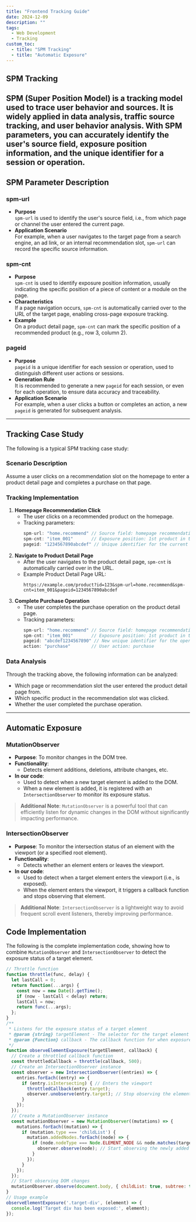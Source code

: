 ```yaml
---
title: "Frontend Tracking Guide"
date: 2024-12-09
description: ""
tags:
  - Web Development
  - Tracking
custom_toc:
  - title: "SPM Tracking"
  - title: "Automatic Exposure"
---
```

## SPM Tracking
SPM (Super Position Model) is a tracking model used to trace user behavior and sources. It is widely applied in data analysis, traffic source tracking, and user behavior analysis. With SPM parameters, you can accurately identify the user's source field, exposure position information, and the unique identifier for a session or operation.
---
## SPM Parameter Description
### spm-url
- **Purpose**  
  `spm-url` is used to identify the user's source field, i.e., from which page or channel the user entered the current page.
- **Application Scenario**  
  For example, when a user navigates to the target page from a search engine, an ad link, or an internal recommendation slot, `spm-url` can record the specific source information.
### spm-cnt
- **Purpose**  
  `spm-cnt` is used to identify exposure position information, usually indicating the specific position of a piece of content or a module on the page.
- **Characteristics**  
  If a page navigation occurs, `spm-cnt` is automatically carried over to the URL of the target page, enabling cross-page exposure tracking.
- **Example**  
  On a product detail page, `spm-cnt` can mark the specific position of a recommended product (e.g., row 3, column 2).
### pageid
- **Purpose**  
  `pageid` is a unique identifier for each session or operation, used to distinguish different user actions or sessions.
- **Generation Rule**  
  It is recommended to generate a new `pageid` for each session, or even for each operation, to ensure data accuracy and traceability.
- **Application Scenario**  
  For example, when a user clicks a button or completes an action, a new `pageid` is generated for subsequent analysis.
---
## Tracking Case Study
The following is a typical SPM tracking case study:
### Scenario Description
Assume a user clicks on a recommendation slot on the homepage to enter a product detail page and completes a purchase on that page.
### Tracking Implementation
1. **Homepage Recommendation Click**
   - The user clicks on a recommended product on the homepage.
   - Tracking parameters:
     ```javascript
     spm-url: "home.recommend" // Source field: homepage recommendation slot
     spm-cnt: "item_001"       // Exposure position: 1st product in the recommendation slot
     pageid: "1234567890abcdef" // Unique identifier for the current operation
     ```
2. **Navigate to Product Detail Page**
   - After the user navigates to the product detail page, `spm-cnt` is automatically carried over in the URL.
   - Example Product Detail Page URL:
     ```
     https://example.com/product?id=123&spm-url=home.recommend&spm-cnt=item_001&pageid=1234567890abcdef
     ```
3. **Complete Purchase Operation**
   - The user completes the purchase operation on the product detail page.
   - Tracking parameters:
     ```javascript
     spm-url: "home.recommend" // Source field: homepage recommendation slot
     spm-cnt: "item_001"       // Exposure position: 1st product in the recommendation slot
     pageid: "abcdef1234567890" // New unique identifier for the operation
     action: "purchase"        // User action: purchase
     ```
### Data Analysis
Through the tracking above, the following information can be analyzed:
- Which page or recommendation slot the user entered the product detail page from.
- Which specific product in the recommendation slot was clicked.
- Whether the user completed the purchase operation.
---
## Automatic Exposure
### MutationObserver
- **Purpose**: To monitor changes in the DOM tree.
- **Functionality**:
  - Detects element additions, deletions, attribute changes, etc.
- **In our code**:
  - Used to detect when a new target element is added to the DOM.
  - When a new element is added, it is registered with an `IntersectionObserver` to monitor its exposure status.
> **Additional Note**: `MutationObserver` is a powerful tool that can efficiently listen for dynamic changes in the DOM without significantly impacting performance.
### IntersectionObserver
- **Purpose**: To monitor the intersection status of an element with the viewport (or a specified root element).
- **Functionality**:
  - Detects whether an element enters or leaves the viewport.
- **In our code**:
  - Used to detect when a target element enters the viewport (i.e., is exposed).
  - When the element enters the viewport, it triggers a callback function and stops observing that element.
> **Additional Note**: `IntersectionObserver` is a lightweight way to avoid frequent scroll event listeners, thereby improving performance.
## Code Implementation
The following is the complete implementation code, showing how to combine `MutationObserver` and `IntersectionObserver` to detect the exposure status of a target element.
```js
// Throttle function
function throttle(func, delay) {
  let lastCall = 0;
  return function(...args) {
    const now = new Date().getTime();
    if (now - lastCall < delay) return;
    lastCall = now;
    return func(...args);
  };
}
/**
 * Listens for the exposure status of a target element
 * @param {string} targetElement - The selector for the target element
 * @param {Function} callback - The callback function for when exposure occurs
 */
function observeElementExposure(targetElement, callback) {
  // Create a throttled callback function
  const throttledCallback = throttle(callback, 500);
  // Create an IntersectionObserver instance
  const observer = new IntersectionObserver((entries) => {
    entries.forEach((entry) => {
      if (entry.isIntersecting) { // Enters the viewport
        throttledCallback(entry.target);
        observer.unobserve(entry.target); // Stop observing the element that has been exposed
      }
    });
  });
  // Create a MutationObserver instance
  const mutationObserver = new MutationObserver((mutations) => {
    mutations.forEach((mutation) => {
      if (mutation.type === 'childList') {
        mutation.addedNodes.forEach((node) => {
          if (node.nodeType === Node.ELEMENT_NODE && node.matches(targetElement)) {
            observer.observe(node); // Start observing the newly added target element
          }
        });
      }
    });
  });
  // Start observing DOM changes
  mutationObserver.observe(document.body, { childList: true, subtree: true });
}
// Usage example
observeElementExposure('.target-div', (element) => {
  console.log('Target div has been exposed:', element);
});
```
